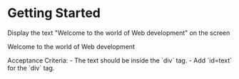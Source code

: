 # Getting Started 
Display the text "Welcome to the world of Web development" on the screen

<div id = "text">
 <p>Welcome to the world of Web development </p>
  </div>
 Acceptance Criteria:
 - The text should be inside the `div` tag.
 - Add `id=text` for the `div` tag.
